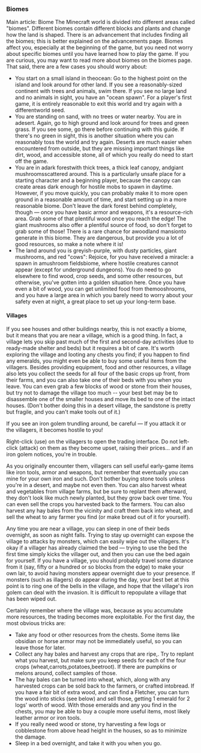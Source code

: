 ### Biomes
Main article: Biome
The Minecraft world is divided into different areas called "biomes". Different biomes contain different blocks and plants and change how the land is shaped. There is an advancement that includes finding all the biomes; this is better explained on the advancements page. Biomes affect you, especially at the beginning of the game, but you need not worry about specific biomes until you have learned how to play the game. If you are curious, you may want to read more about biomes on the biomes page. That said, there are a few cases you should worry about:

- You start on a small island in theocean: Go to the highest point on the island and look around for other land. If you see a reasonably-sized continent with trees and animals, swim there. If you see no large land and no animals in sight, you have an "ocean spawn". For a player's first game, it is entirely reasonable to exit this world and try again with a differentworld seed.
- You are standing on sand, with no trees or water nearby. You are in adesert. Again, go to high ground and look around for trees and green grass. If you see some, go there before continuing with this guide. If there's no green in sight, this is another situation where you can reasonably toss the world and try again. Deserts are much easier when encountered from outside, but they are missing important things like dirt, wood, and accessible stone, all of which you really do need to start off the game.
- You are in adark forestwith thick trees, a thick leaf canopy, andgiant mushroomsscattered around. This is a particularly unsafe place for a starting character and a beginning player, because the canopy can create areas dark enough for hostile mobs to spawn in daytime. However, if you move quickly, you can probably make it to more open ground in a reasonable amount of time, and start setting up in a more reasonable biome. Don't leave the dark forest behind completely, though — once you have basic armor and weapons, it's a resource-rich area. Grab some of that plentiful wood once you reach the edge! The giant mushrooms also offer a plentiful source of food, so don't forget to grab some of those! There is a rare chance for awoodland mansionto generate in this biome. They are dangerous, but provide you a lot of good resources, so make a note where it is!
- The land around you is greyish-purple, with dusty particles, giant mushrooms, and red "cows": Rejoice, for you have received a miracle: a spawn in amushroom fieldsbiome, where hostile creatures cannot appear (except for underground dungeons). You do need to go elsewhere to find wood, crop seeds, and some other resources, but otherwise, you've gotten into a golden situation here. Once you have even a bit of wood, you can get unlimited food from themooshrooms, and you have a large area in which you barely need to worry about your safety even at night, a great place to set up your long-term base.

#### Villages
If you see houses and other buildings nearby, this is not exactly a biome, but it means that you are near a village, which is a good thing. In fact, a village lets you skip past much of the first and second-day activities (due to ready-made shelter and beds) but it requires a bit of care. It's worth exploring the village and looting any chests you find; if you happen to find any emeralds, you might even be able to buy some useful items from the villagers. Besides providing equipment, food and other resources, a village also lets you collect the seeds for all four of the basic crops up front, from their farms, and you can also take one of their beds with you when you leave. You can even grab a few blocks of wood or stone from their houses, but try not to damage the village too much -- your best bet may be to disassemble one of the smaller houses and move its bed to one of the intact houses. (Don't bother doing this in a desert village, the sandstone is pretty but fragile, and you can't make tools out of it.)

If you see an iron golem trundling around, be careful — If you attack it or the villagers, it becomes hostile to you!

Right-click (use) on the villagers to open the trading interface. Do not left-click (attack) on them as they become upset, raising their prices... and if an iron golem notices, you're in trouble.

As you originally encounter them, villagers can sell useful early-game items like iron tools, armor and weapons, but remember that eventually you can mine for your own iron and such. Don't bother buying stone tools unless you're in a desert, and maybe not even then. You can also harvest wheat and vegetables from village farms, but be sure to replant them afterward, they don't look like much newly planted, but they grow back over time. You can even sell the crops you harvested back to the farmers. You can also harvest any hay bales from the vicinity and craft them back into wheat, and sell the wheat to any farmer you find (or make bread out of it for yourself). 

Any time you are near a village, you can sleep in one of their beds overnight, as soon as night falls. Trying to stay up overnight can expose the village to attacks by monsters, which can easily wipe out the villagers. It's okay if a villager has already claimed the bed — trying to use the bed the first time simply kicks the villager out, and then you can use the bed again for yourself. If you have a village, you should probably travel some distance from it (say, fifty or a hundred or so blocks from the edge) to make your own lair, to avoid having monsters appear overnight due to your presence. If monsters (such as illagers) do appear during the day, your best bet at this point is to ring one of the bells in the village, and hope that the village's iron golem can deal with the invasion. It is difficult to repopulate a village that has been wiped out.

Certainly remember where the village was, because as you accumulate more resources, the trading becomes more exploitable. For the first day, the most obvious tricks are:

- Take any food or other resources from the chests. Some items like obsidian or horse armor may not be immediately useful, so you can leave those for later.
- Collect any hay bales and harvest any crops that are ripe,. Try to replant what you harvest, but make sure you keep seeds for each of the four crops (wheat,carrots,potatoes,beetroot). If there are pumpkins or melons around, collect samples of those.
- The hay bales can be turned into wheat, which, along with any harvested crops can be sold back to the farmers, or crafted intobread. If you have a fair bit of extra wood, and can find a Fletcher, you can turn the wood into sticks (see below) and sell those, getting 1 emerald for 2 logs' worth of wood. With those emeralds and any you find in the chests, you may be able to buy a couple more useful items, most likely leather armor or iron tools.
- If you really need wood or stone, try harvesting a few logs or cobblestone from above head height in the houses, so as to minimize the damage.
- Sleep in a bed overnight, and take it with you when you go.

